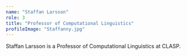 ```yaml
---
name: "Staffan Larsson"
role: 3 
title: "Professor of Computational Linguistics"
profileImage: "Staffanny.jpg" 
---
```

Staffan Larsson is a Professor of Computational Linguistics at CLASP.
